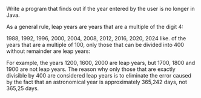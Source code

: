 Write a program that finds out if the year entered by the user is no longer in Java.

As a general rule, leap years are years that are a multiple of the digit 4:

1988, 1992, 1996, 2000, 2004, 2008, 2012, 2016, 2020, 2024 like.
of the years that are a multiple of 100, only those that can be divided into 400 without remainder are leap years:

For example, the years 1200, 1600, 2000 are leap years, but 1700, 1800 and 1900 are not leap years.
The reason why only those that are exactly divisible by 400 are considered leap years is to eliminate the error 
caused by the fact that an astronomical year is approximately 365,242 days, not 365,25 days.
